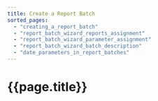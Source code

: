 ```yaml
---
title: Create a Report Batch
sorted_pages:
  - "creating_a_report_batch"
  - "report_batch_wizard_reports_assignment"
  - "report_batch_wizard_parameter_assignment"
  - "report_batch_wizard_batch_description"
  - "date_parameters_in_report_batches"
---
```

# {{page.title}}
